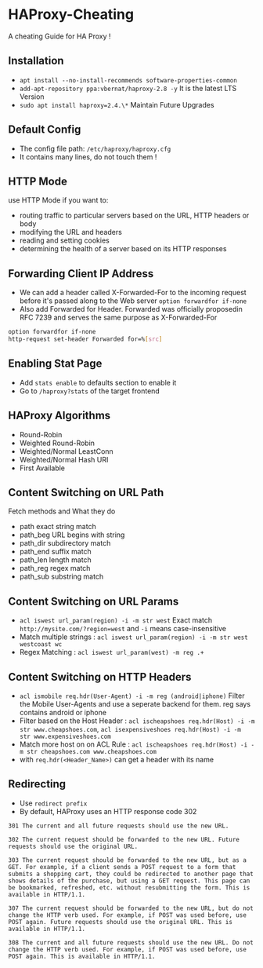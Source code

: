# HAProxy-Cheating
A cheating Guide for HA Proxy !

## Installation
- `` apt install --no-install-recommends software-properties-common ``
- `` add-apt-repository ppa:vbernat/haproxy-2.8 -y `` It is the latest LTS Version
- `` sudo apt install haproxy=2.4.\* `` Maintain Future Upgrades
## Default Config
- The config file path: `` /etc/haproxy/haproxy.cfg ``
- It contains many lines, do not touch them !

## HTTP Mode
use HTTP Mode if you want to:
- routing traffic to particular servers based on the URL, HTTP headers or body
- modifying the URL and headers
- reading and setting cookies
- determining the health of a server based on its HTTP responses

## Forwarding Client IP Address
- We can add a header called X-Forwarded-For to the incoming request before it's passed along to the Web server `` option forwardfor if-none ``
- Also add Forwarded for Header. Forwarded was officially proposedin RFC 7239 and serves the same purpose as X-Forwarded-For
```bash
option forwardfor if-none
http-request set-header Forwarded for=%[src]
```
## Enabling Stat Page
- Add `` stats enable `` to defaults section to enable it
- Go to `` /haproxy?stats `` of the target frontend

## HAProxy Algorithms
- Round-Robin
- Weighted Round-Robin
- Weighted/Normal LeastConn
- Weighted/Normal Hash URI
- First Available

## Content Switching on URL Path
Fetch methods and What they do
- path exact string match
- path_beg URL begins with string
- path_dir subdirectory match
- path_end suffix match
- path_len length match
- path_reg regex match
- path_sub substring match

## Content Switching on URL Params
- ``acl iswest url_param(region) -i -m str west`` Exact match `` http://mysite.com/?region=west `` and `` -i `` means case-insensitive
- Match multiple strings : `` acl iswest url_param(region) -i -m str west westcoast wc ``
- Regex Matching : `` acl iswest url_param(west) -m reg .+ ``

## Content Switching on HTTP Headers
- `` acl ismobile req.hdr(User-Agent) -i -m reg (android|iphone) `` Filter the Mobile User-Agents and use a seperate backend for them. reg says contains android or iphone
- Filter based on the Host Header : `` acl ischeapshoes req.hdr(Host) -i -m str www.cheapshoes.com ``, `` acl isexpensiveshoes req.hdr(Host) -i -m str www.expensiveshoes.com ``
- Match more host on on ACL Rule : `` acl ischeapshoes req.hdr(Host) -i -m str cheapshoes.com www.cheapshoes.com ``
- with ``req.hdr(<Header_Name>)`` can get a header with its name

## Redirecting
- Use `` redirect prefix ``
- By default, HAProxy uses an HTTP response code 302
```text
301 The current and all future requests should use the new URL.

302 The current request should be forwarded to the new URL. Future requests should use the original URL.

303 The current request should be forwarded to the new URL, but as a GET. For example, if a client sends a POST request to a form that submits a shopping cart, they could be redirected to another page that shows details of the purchase, but using a GET request. This page can be bookmarked, refreshed, etc. without resubmitting the form. This is available in HTTP/1.1.

307 The current request should be forwarded to the new URL, but do not change the HTTP verb used. For example, if POST was used before, use POST again. Future requests should use the original URL. This is available in HTTP/1.1.

308 The current and all future requests should use the new URL. Do not change the HTTP verb used. For example, if POST was used before, use POST again. This is available in HTTP/1.1.

```